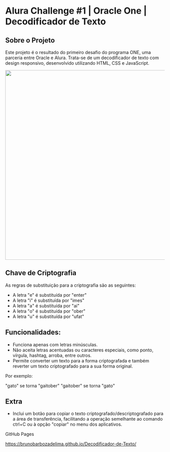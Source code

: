 # Alura Challenge #1 | Oracle One | Decodificador de Texto

Sobre o Projeto
---
Este projeto é o resultado do primeiro desafio do programa ONE, uma parceria entre Oracle e Alura. Trata-se de um decodificador de texto com design responsivo, desenvolvido utilizando HTML, CSS e JavaScript.

<p align="center">
     <img width="600" height="600" src="https://user-images.githubusercontent.com/53119511/182502484-45f07927-fa85-4b5a-b42a-6e9164b75d25.JPG">
</p>

Chave de Criptografia
--- 
As regras de substituição para a criptografia são as seguintes:

- A letra "e" é substituída por "enter"<br>
- A letra "i" é substituída por "imes"<br>
- A letra "a" é substituída por "ai"<br>
- A letra "o" é substituída por "ober"<br>
- A letra "u" é substituída por "ufat"<br>

Funcionalidades:
---
- Funciona apenas com letras minúsculas.
- Não aceita letras acentuadas ou caracteres especiais, como ponto, vírgula, hashtag, arroba, entre outros.
- Permite converter um texto para a forma criptografada e também reverter um texto criptografado para a sua forma original.

Por exemplo:

"gato" se torna "gaitober"
"gaitober" se torna "gato"

Extra
---
- Inclui um botão para copiar o texto criptografado/descriptografado para a área de transferência, facilitando a operação semelhante ao comando ctrl+C ou à opção "copiar" no menu dos aplicativos.

GitHub Pages

https://brunobarbozadelima.github.io/Decodificador-de-Texto/



